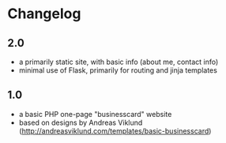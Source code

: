 # Changelog

## 2.0
- a primarily static site, with basic info (about me, contact info)
- minimal use of Flask, primarily for routing and jinja templates

## 1.0
- a basic PHP one-page "businesscard" website
- based on designs by Andreas Viklund (http://andreasviklund.com/templates/basic-businesscard)
